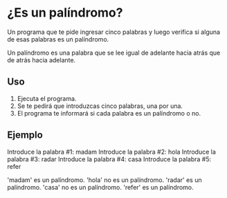 # ¿Es un palíndromo?

Un programa que te pide ingresar cinco palabras y luego verifica si alguna de esas palabras es un palíndromo.

Un palíndromo es una palabra que se lee igual de adelante hacia atrás que de atrás hacia adelante.

## Uso

1. Ejecuta el programa.
2. Se te pedirá que introduzcas cinco palabras, una por una.
3. El programa te informará si cada palabra es un palíndromo o no.

## Ejemplo

Introduce la palabra #1: madam
Introduce la palabra #2: hola
Introduce la palabra #3: radar
Introduce la palabra #4: casa
Introduce la palabra #5: refer

'madam' es un palíndromo.
'hola' no es un palíndromo.
'radar' es un palíndromo.
'casa' no es un palíndromo.
'refer' es un palíndromo.